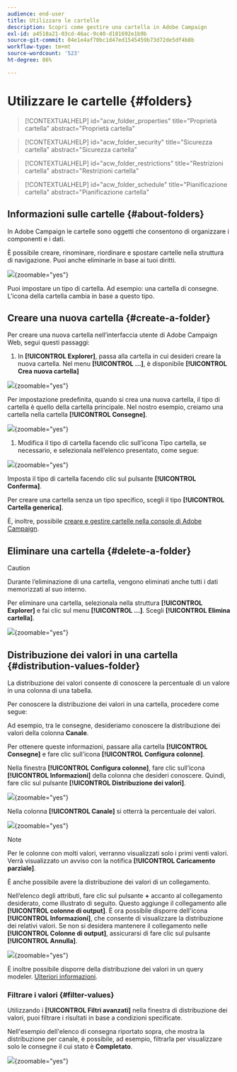 ```yaml
---
audience: end-user
title: Utilizzare le cartelle
description: Scopri come gestire una cartella in Adobe Campaign
exl-id: a4518a21-03cd-46ac-9c40-d181692e1b9b
source-git-commit: 04e1e4af70bc1d47ed1545459b73d72de5df4b8b
workflow-type: tm+mt
source-wordcount: '523'
ht-degree: 86%

---
```


# Utilizzare le cartelle {#folders}

>[!CONTEXTUALHELP]
>id="acw_folder_properties"
>title="Proprietà cartella"
>abstract="Proprietà cartella"

>[!CONTEXTUALHELP]
>id="acw_folder_security"
>title="Sicurezza cartella"
>abstract="Sicurezza cartella"

>[!CONTEXTUALHELP]
>id="acw_folder_restrictions"
>title="Restrizioni cartella"
>abstract="Restrizioni cartella"

>[!CONTEXTUALHELP]
>id="acw_folder_schedule"
>title="Pianificazione cartella"
>abstract="Pianificazione cartella"

## Informazioni sulle cartelle {#about-folders}

In Adobe Campaign le cartelle sono oggetti che consentono di organizzare i componenti e i dati.

È possibile creare, rinominare, riordinare e spostare cartelle nella struttura di navigazione. Puoi anche eliminarle in base ai tuoi diritti.

![](assets/folders.png){zoomable="yes"}

Puoi impostare un tipo di cartella. Ad esempio: una cartella di consegne.
L’icona della cartella cambia in base a questo tipo.

## Creare una nuova cartella {#create-a-folder}

Per creare una nuova cartella nell’interfaccia utente di Adobe Campaign Web, segui questi passaggi:

1. In **[!UICONTROL Explorer]**, passa alla cartella in cui desideri creare la nuova cartella.
Nel menu **[!UICONTROL ...]**, è disponibile **[!UICONTROL Crea nuova cartella]**

![](assets/folder_create.png){zoomable="yes"}

Per impostazione predefinita, quando si crea una nuova cartella, il tipo di cartella è quello della cartella principale. Nel nostro esempio, creiamo una cartella nella cartella **[!UICONTROL Consegne]**.

![](assets/folder_new.png){zoomable="yes"}

1. Modifica il tipo di cartella facendo clic sull’icona Tipo cartella, se necessario, e selezionala nell’elenco presentato, come segue:

![](assets/folder_type.png){zoomable="yes"}

Imposta il tipo di cartella facendo clic sul pulsante **[!UICONTROL Conferma]**.

Per creare una cartella senza un tipo specifico, scegli il tipo **[!UICONTROL Cartella generica]**.

È, inoltre, possibile [creare e gestire cartelle nella console di Adobe Campaign](https://experienceleague.adobe.com/it/docs/campaign/campaign-v8/config/configuration/folders-and-views).

## Eliminare una cartella {#delete-a-folder}

>[!CAUTION]
>
>Durante l’eliminazione di una cartella, vengono eliminati anche tutti i dati memorizzati al suo interno.

Per eliminare una cartella, selezionala nella struttura **[!UICONTROL Explorer]** e fai clic sul menu **[!UICONTROL ...]**.
Scegli **[!UICONTROL Elimina cartella]**.

![](assets/folder_delete.png){zoomable="yes"}

## Distribuzione dei valori in una cartella {#distribution-values-folder}

La distribuzione dei valori consente di conoscere la percentuale di un valore in una colonna di una tabella.

Per conoscere la distribuzione dei valori in una cartella, procedere come segue:

Ad esempio, tra le consegne, desideriamo conoscere la distribuzione dei valori della colonna **Canale**.

Per ottenere queste informazioni, passare alla cartella **[!UICONTROL Consegne]** e fare clic sull’icona **[!UICONTROL Configura colonne]**.

Nella finestra **[!UICONTROL Configura colonne]**, fare clic sull’icona **[!UICONTROL Informazioni]** della colonna che desideri conoscere. Quindi, fare clic sul pulsante **[!UICONTROL Distribuzione dei valori]**.

![](assets/values_deliveries.png){zoomable="yes"}

Nella colonna **[!UICONTROL Canale]** si otterrà la percentuale dei valori.

![](assets/values_percentage.png){zoomable="yes"}

>[!NOTE]
>
> Per le colonne con molti valori, verranno visualizzati solo i primi venti valori. Verrà visualizzato un avviso con la notifica **[!UICONTROL Caricamento parziale]**.

È anche possibile avere la distribuzione dei valori di un collegamento.

Nell’elenco degli attributi, fare clic sul pulsante **+** accanto al collegamento desiderato, come illustrato di seguito. Questo aggiunge il collegamento alle **[!UICONTROL colonne di output]**. È ora possibile disporre dell&#39;icona **[!UICONTROL Informazioni]**, che consente di visualizzare la distribuzione dei relativi valori. Se non si desidera mantenere il collegamento nelle **[!UICONTROL Colonne di output]**, assicurarsi di fare clic sul pulsante **[!UICONTROL Annulla]**.

![](assets/values_link.png){zoomable="yes"}

È inoltre possibile disporre della distribuzione dei valori in un query modeler. [Ulteriori informazioni](../query/build-query.md#distribution-of-values-in-a-query).

### Filtrare i valori {#filter-values}

Utilizzando i **[!UICONTROL Filtri avanzati]** nella finestra di distribuzione dei valori, puoi filtrare i risultati in base a condizioni specificate.

Nell&#39;esempio dell&#39;elenco di consegna riportato sopra, che mostra la distribuzione per canale, è possibile, ad esempio, filtrarla per visualizzare solo le consegne il cui stato è **Completato**.

![](assets/values_filter.png){zoomable="yes"}
